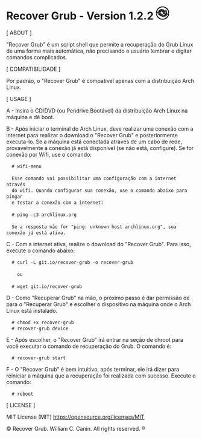 # Recover Grub - Version 1.2.2 <img src="https://raw.githubusercontent.com/williamcanin/recover-grub/master/logotype/recover-grub-icon.png" alt="Recover Grub Logotype" width="7%" height="7%"/>



[ ABOUT ]

  "Recover Grub" é um script shell que permite a recuperação do Grub
  Linux de uma forma mais automática, não precisando o usuário
  lembrar e digitar comandos complicados.


[ COMPATIBILIDADE ]

  Por padrão, o "Recover Grub" é compativel apenas com a
  distribuição Arch Linux.

[ USAGE ]

  A - Insira o CD/DVD (ou Pendrive Bootável) da distribuição Arch Linux
      na máquina e dê boot.

  B - Após iniciar o terminal do Arch Linux, deve realizar uma conexão
      com a internet para realizar o download o "Recover Grub" e
      posteriormente executa-lo.
      Se a máquina está conectada através de um cabo de rede, provavelmente
      a conexão já está disponivel (se não está, configure).
      Se for conexão por Wifi, use o comando:

      # wifi-menu

      Esse comando vai possibilitar uma configuração com a internet através
      do wifi. Quando configurar sua conexão, use o comando abaixo para pingar
      e testar a conexão com a internet:

      # ping -c3 archlinux.org

      Se a resposta não for "ping: unknown host archlinux.org", sua conexão já está ativa.

  C - Com a internet ativa, realize o download do
      "Recover Grub". Para isso, execute o comando abaixo:

      # curl -L git.io/recover-grub -o recover-grub

        ou

      # wget git.io/recover-grub

  D -  Como "Recuperar Grub" na mão, o próximo passo é dar permissão de para o 
      "Recuperar Grub" e escolher o dispositivo na máquina onde o Arch Linux está instalado.

      # chmod +x recover-grub
      # recover-grub device

  E - Após escolher, o "Recover Grub" irá entrar na seção de chroot
      para você executar o comando de recuperação do Grub. O comando é:

      # recover-grub start

  F - O "Recover Grub" é bem intuitivo, após terminar, ele irá dizer para 
      reiniciar a máquina que a recuperação foi realizada com sucesso. 
      Execute o comando:

      # reboot

[ LICENSE ]

  MIT License (MIT)
  https://opensource.org/licenses/MIT


 © Recover Grub. William C. Canin. All rights reserved. ®
